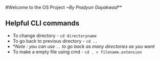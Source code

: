 #Welcome to the OS Project
_~By Pradyun Gayakwad_**


Helpful CLI commands
--------------------
+ To change directory - `cd directoryname`
+ To go back to previous directory - `cd ..`
+ **Note : you can use `..` to go back as many  directories as you want*
+ To make a empty file using cmd - `cd . > filename.extension`

